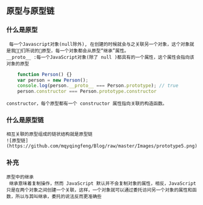 ## 原型与原型链
### 什么是原型
     每一个Javascript对象(null除外), 在创建的时候就会与之关联另一个对象，这个对象就是我们所说的原型，每一个对象都会从原型“继承”属性。
    __proto__ :每一个JavaScript对象(除了 null )都具有的一个属性，这个属性会指向该对象的原型
```js
    function Person() {}
    var person = new Person();
    console.log(person.__proto__ === Person.prototype); // true
    person.constructor === Person.prototype.constructor
```
    constructor，每个原型都有一个 constructor 属性指向关联的构造函数。
### 什么是原型链
    相互关联的原型组成的链状结构就是原型链
    ![原型链](https://github.com/mqyqingfeng/Blog/raw/master/Images/prototype5.png)
### 补充
    原型中的继承
     继承意味着复制操作，然而 JavaScript 默认并不会复制对象的属性，相反，JavaScript 只是在两个对象之间创建一个关联，这样，一个对象就可以通过委托访问另一个对象的属性和函数，所以与其叫继承，委托的说法反而更准确些

    